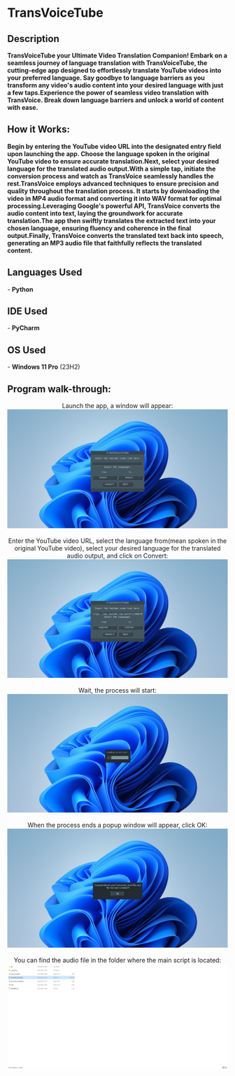 <h1>TransVoiceTube</h1>

<h2>Description</h2>
<b>TransVoiceTube your Ultimate Video Translation Companion! Embark on a seamless journey of language translation with TransVoiceTube, the cutting-edge app designed to effortlessly translate YouTube videos into your preferred language. Say goodbye to language barriers as you transform any video's audio content into your desired language with just a few taps.Experience the power of seamless video translation with TransVoice. Break down language barriers and unlock a world of content with ease.</b>
<br />

<h2>How it Works:</h2>
<b>Begin by entering the YouTube video URL into the designated entry field upon launching the app. Choose the language spoken in the original YouTube video to ensure accurate translation.Next, select your desired language for the translated audio output.With a simple tap, initiate the conversion process and watch as TransVoice seamlessly handles the rest.TransVoice employs advanced techniques to ensure precision and quality throughout the translation process. It starts by downloading the video in MP4 audio format and converting it into WAV format for optimal processing.Leveraging Google's powerful API, TransVoice converts the audio content into text, laying the groundwork for accurate translation.The app then swiftly translates the extracted text into your chosen language, ensuring fluency and coherence in the final output.Finally, TransVoice converts the translated text back into speech, generating an MP3 audio file that faithfully reflects the translated content.</b>

<h2>Languages Used</h2>
- <b>Python</b>
<h2>IDE Used</h2>
- <b>PyCharm</b>

<h2>OS Used </h2>
- <b>Windows 11 Pro</b> (23H2)

<h2>Program walk-through:</h2>
<p align="center">
Launch the app, a window will appear: <br/>
<img src="https://github.com/Dan3091/TransVoiceTube/blob/master/Image_0000.jpg"/>
<br />
<br />
Enter the YouTube video URL, select the language from(mean spoken in the original YouTube video), select your desired language for the translated audio output, and click on Convert:<br/>
<img src="https://github.com/Dan3091/TransVoiceTube/blob/master/Image_0001.jpg"/>
<br />
<br />
Wait, the process will start:<br/>
<img src="https://github.com/Dan3091/TransVoiceTube/blob/master/Image_0002.jpg"/>
<br />
<br />
When the process ends a popup window will appear, click OK:<br/>
<img src="https://github.com/Dan3091/TransVoiceTube/blob/master/Image_0003.jpg"/>
<br />
<br />
You can find the audio file in the folder where the main script is located:<br/>
<img src="https://github.com/Dan3091/TransVoiceTube/blob/master/Image_0004.jpg"/>
<br />
<br />
</p>

<!--
 ```diff
- text in red
+ text in green
! text in orange
# text in gray
